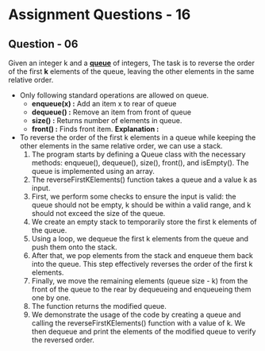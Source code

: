 # **Assignment Questions - 16**
## **Question - 06**

Given an integer k and a **[queue](https://www.geeksforgeeks.org/queue-data-structure/)** of integers, The task is to reverse the order of the first **k** elements of the queue, leaving the other elements in the same relative order.
- Only following standard operations are allowed on queue.
    - **enqueue(x) :** Add an item x to rear of queue
    - **dequeue() :** Remove an item from front of queue
    - **size() :** Returns number of elements in queue.
    - **front() :** Finds front item.
**Explanation :**
- To reverse the order of the first k elements in a queue while keeping the other elements in the same relative order, we can use a stack. 
    1. The program starts by defining a Queue class with the necessary methods: enqueue(), dequeue(), size(), front(), and isEmpty(). The queue is implemented using an array.
    2. The reverseFirstKElements() function takes a queue and a value k as input.
    3. First, we perform some checks to ensure the input is valid: the queue should not be empty, k should be within a valid range, and k should not exceed the size of the queue.
    4. We create an empty stack to temporarily store the first k elements of the queue.
    5. Using a loop, we dequeue the first k elements from the queue and push them onto the stack.
    6. After that, we pop elements from the stack and enqueue them back into the queue. This step effectively reverses the order of the first k elements.
    7. Finally, we move the remaining elements (queue size - k) from the front of the queue to the rear by dequeueing and enqueueing them one by one.
    8. The function returns the modified queue.
    9. We demonstrate the usage of the code by creating a queue and calling the reverseFirstKElements() function with a value of k. We then dequeue and print the elements of the modified queue to verify the reversed order.